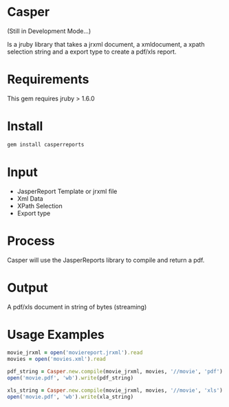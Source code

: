 # Casper

(Still in Development Mode...)

Is a jruby library that takes a jrxml document, a xmldocument, a xpath selection string and a export type to create a pdf/xls report.

# Requirements

This gem requires jruby > 1.6.0

# Install

``` ruby
gem install casperreports
```

# Input

* JasperReport Template or jrxml file
* Xml Data
* XPath Selection
* Export type

# Process

Casper will use the JasperReports library to compile and return a pdf.

# Output

A pdf/xls document in string of bytes (streaming)

# Usage Examples

``` ruby
movie_jrxml = open('moviereport.jrxml').read
movies = open('movies.xml').read

pdf_string = Casper.new.compile(movie_jrxml, movies, '//movie', 'pdf')
open('movie.pdf', 'wb').write(pdf_string)

xls_string = Casper.new.compile(movie_jrxml, movies, '//movie', 'xls')
open('movie.pdf', 'wb').write(xla_string)
```
